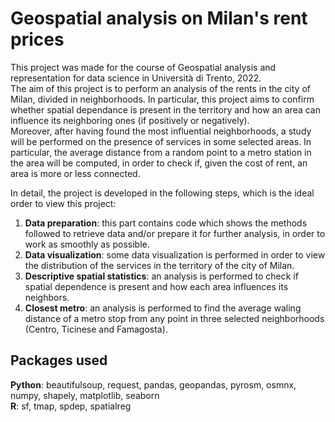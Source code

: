# Geospatial analysis on Milan's rent prices
This project was made for the course of Geospatial analysis and representation for data science in Università di Trento, 2022. \
The aim of this project is to perform an analysis of the rents in the city of Milan, divided in neighborhoods. In particular, this project aims to confirm whether spatial dependance is present in the territory and how an area can influence its neighboring ones (if positively or negatively). \
Moreover, after having found the most influential neighborhoods, a study will be performed on the presence of services in some selected areas.
In particular, the average distance from a random point to a metro station in the area will be computed, in order to check if, given the cost of rent, an area is more or less connected.

In detail, the project is developed in the following steps, which is the ideal order to view this project:

1. **Data preparation**: this part contains code which shows the methods followed to retrieve data and/or prepare it for further analysis, in order to work as smoothly as possible.
2. **Data visualization**: some data visualization is performed in order to view the distribution of the services in the territory of the city of Milan.
3. **Descriptive spatial statistics**: an analysis is performed to check if spatial dependence is present and how each area influences its neighbors.
4. **Closest metro**: an analysis is performed to find the average waling distance of a metro stop from any point in three selected neighborhoods (Centro, Ticinese and Famagosta).

## Packages used
**Python**: beautifulsoup, request, pandas, geopandas, pyrosm, osmnx, numpy, shapely, matplotlib, seaborn \
**R**: sf, tmap, spdep, spatialreg
